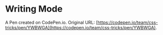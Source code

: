 # Writing Mode

A Pen created on CodePen.io. Original URL: [https://codepen.io/team/css-tricks/pen/YWBWGA](https://codepen.io/team/css-tricks/pen/YWBWGA).
